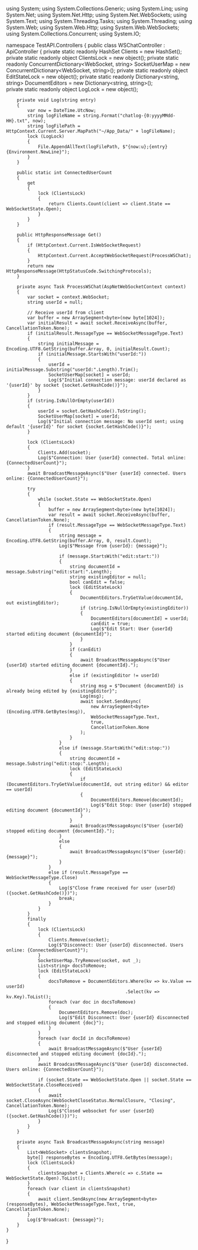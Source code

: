 
using System;
using System.Collections.Generic;
using System.Linq;
using System.Net;
using System.Net.Http;
using System.Net.WebSockets;
using System.Text;
using System.Threading.Tasks;
using System.Threading;
using System.Web;
using System.Web.Http;
using System.Web.WebSockets;
using System.Collections.Concurrent;
using System.IO;

namespace TestAPI.Controllers
{
    public class WSChatController : ApiController
    {
        private static readonly HashSet<WebSocket> Clients = new HashSet<WebSocket>();
        private static readonly object ClientsLock = new object();
        private static readonly ConcurrentDictionary<WebSocket, string> SocketUserMap = new ConcurrentDictionary<WebSocket, string>();
        private static readonly object EditStateLock = new object();
        private static readonly Dictionary<string, string> DocumentEditors = new Dictionary<string, string>();  
        private static readonly object LogLock = new object();

        private void Log(string entry)
        {
            var now = DateTime.UtcNow;
            string logFileName = string.Format("chatlog-{0:yyyyMMdd-HH}.txt", now);
            string logFilePath = HttpContext.Current.Server.MapPath("~/App_Data/" + logFileName);
            lock (LogLock)
            {
                File.AppendAllText(logFilePath, $"{now:u};{entry}{Environment.NewLine}");
            }
        }

        public static int ConnectedUserCount
        {
            get
            {
                lock (ClientsLock)
                {
                    return Clients.Count(client => client.State == WebSocketState.Open);
                }
            }
        }

        public HttpResponseMessage Get()
        {
            if (HttpContext.Current.IsWebSocketRequest)
            {
                HttpContext.Current.AcceptWebSocketRequest(ProcessWSChat);
            }
            return new HttpResponseMessage(HttpStatusCode.SwitchingProtocols);
        }

        private async Task ProcessWSChat(AspNetWebSocketContext context)
        {
            var socket = context.WebSocket;
            string userId = null;

            // Receive userId from client
            var buffer = new ArraySegment<byte>(new byte[1024]);
            var initialResult = await socket.ReceiveAsync(buffer, CancellationToken.None);
            if (initialResult.MessageType == WebSocketMessageType.Text)
            {
                string initialMessage = Encoding.UTF8.GetString(buffer.Array, 0, initialResult.Count);
                if (initialMessage.StartsWith("userId:"))
                {
                    userId = initialMessage.Substring("userId:".Length).Trim();
                    SocketUserMap[socket] = userId;
                    Log($"Initial connection message: userId declared as '{userId}' by socket {socket.GetHashCode()}");
                }
            }
            if (string.IsNullOrEmpty(userId))
            {
                userId = socket.GetHashCode().ToString();
                SocketUserMap[socket] = userId;
                Log($"Initial connection message: No userId sent; using default '{userId}' for socket {socket.GetHashCode()}");
            }

            lock (ClientsLock)
            {
                Clients.Add(socket);
                Log($"Connection: User {userId} connected. Total online: {ConnectedUserCount}");
            }
            await BroadcastMessageAsync($"User {userId} connected. Users online: {ConnectedUserCount}");

            try
            {
                while (socket.State == WebSocketState.Open)
                {
                    buffer = new ArraySegment<byte>(new byte[1024]);
                    var result = await socket.ReceiveAsync(buffer, CancellationToken.None);
                    if (result.MessageType == WebSocketMessageType.Text)
                    {
                        string message = Encoding.UTF8.GetString(buffer.Array, 0, result.Count);
                        Log($"Message from {userId}: {message}");

                        if (message.StartsWith("edit:start:"))
                        {
                            string documentId = message.Substring("edit:start:".Length);
                            string existingEditor = null;
                            bool canEdit = false;
                            lock (EditStateLock)
                            {
                                DocumentEditors.TryGetValue(documentId, out existingEditor);
                                if (string.IsNullOrEmpty(existingEditor))
                                {
                                    DocumentEditors[documentId] = userId;
                                    canEdit = true;
                                    Log($"Edit Start: User {userId} started editing document {documentId}");
                                }
                            }
                            if (canEdit)
                            {
                                await BroadcastMessageAsync($"User {userId} started editing document {documentId}.");
                            }
                            else if (existingEditor != userId)
                            {
                                string msg = $"Document {documentId} is already being edited by {existingEditor}";
                                Log(msg);
                                await socket.SendAsync(
                                    new ArraySegment<byte>(Encoding.UTF8.GetBytes(msg)),
                                    WebSocketMessageType.Text,
                                    true,
                                    CancellationToken.None
                                );
                            }
                        }
                        else if (message.StartsWith("edit:stop:"))
                        {
                            string documentId = message.Substring("edit:stop:".Length);
                            lock (EditStateLock)
                            {
                                if (DocumentEditors.TryGetValue(documentId, out string editor) && editor == userId)
                                {
                                    DocumentEditors.Remove(documentId);
                                    Log($"Edit Stop: User {userId} stopped editing document {documentId}");
                                }
                            }
                            await BroadcastMessageAsync($"User {userId} stopped editing document {documentId}.");
                        }
                        else
                        {
                            await BroadcastMessageAsync($"User {userId}: {message}");
                        }
                    }
                    else if (result.MessageType == WebSocketMessageType.Close)
                    {
                        Log($"Close frame received for user {userId} ({socket.GetHashCode()})");
                        break;
                    }
                }
            }
            finally
            {
                lock (ClientsLock)
                {
                    Clients.Remove(socket);
                    Log($"Disconnect: User {userId} disconnected. Users online: {ConnectedUserCount}");
                }
                SocketUserMap.TryRemove(socket, out _);
                List<string> docsToRemove;
                lock (EditStateLock)
                {
                    docsToRemove = DocumentEditors.Where(kv => kv.Value == userId)
                                                 .Select(kv => kv.Key).ToList();
                    foreach (var doc in docsToRemove)
                    {
                        DocumentEditors.Remove(doc);
                        Log($"Edit Disconnect: User {userId} disconnected and stopped editing document {doc}");
                    }
                }
                foreach (var docId in docsToRemove)
                {
                    await BroadcastMessageAsync($"User {userId} disconnected and stopped editing document {docId}.");
                }
                await BroadcastMessageAsync($"User {userId} disconnected. Users online: {ConnectedUserCount}");

                if (socket.State == WebSocketState.Open || socket.State == WebSocketState.CloseReceived)
                {
                    await socket.CloseAsync(WebSocketCloseStatus.NormalClosure, "Closing", CancellationToken.None);
                    Log($"Closed websocket for user {userId} ({socket.GetHashCode()})");
                }
            }
        }

        private async Task BroadcastMessageAsync(string message)
        {
            List<WebSocket> clientsSnapshot;
            byte[] responseBytes = Encoding.UTF8.GetBytes(message);
            lock (ClientsLock)
            {
                clientsSnapshot = Clients.Where(c => c.State == WebSocketState.Open).ToList();
            }
            foreach (var client in clientsSnapshot)
            {
                await client.SendAsync(new ArraySegment<byte>(responseBytes), WebSocketMessageType.Text, true, CancellationToken.None);
            }
            Log($"Broadcast: {message}");
        }
    }
}
